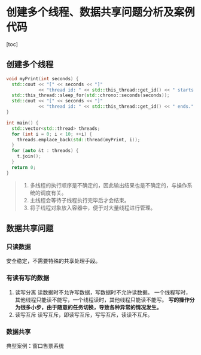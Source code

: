 # 创建多个线程、数据共享问题分析及案例代码
[toc]

## 创建多个线程
```cpp
void myPrint(int seconds) {
  std::cout << "[" << seconds << "]"
            << "thread id: " << std::this_thread::get_id() << " starts." << std::endl;
  std::this_thread::sleep_for(std::chrono::seconds(seconds));
  std::cout << "[" << seconds << "]"
            << "thread id: " << std::this_thread::get_id() << " ends." << std::endl;
}

int main() {
  std::vector<std::thread> threads;
  for (int i = 0; i < 10; ++i) {
    threads.emplace_back(std::thread(myPrint, i));
  }
  for (auto &t : threads) {
    t.join();
  }
  return 0;
}
```
> 1. 多线程的执行顺序是不确定的，因此输出结果也是不确定的，与操作系统的调度有关。
> 2. 主线程会等待子线程执行完毕后才会结束。
> 3. 将子线程对象放入容器中，便于对大量线程进行管理。

## 数据共享问题
### 只读数据
安全稳定，不需要特殊的共享处理手段。
### 有读有写的数据
1. 读写分离
  读数据时不允许写数据，写数据时不允许读数据。
  一个线程写时，其他线程只能读不能写，一个线程读时，其他线程只能读不能写。
  **写的操作分为很多小步，由于随意的任务切换，导致各种异常的情况发生。**
2. 读写互斥
  读写互斥，即读写互斥，写写互斥，读读不互斥。
### 数据共享
典型案例：窗口售票系统